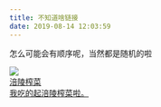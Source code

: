 ```yaml
---
title: 不知道啥链接
date: 2019-08-14 12:03:59
---
```


怎么可能会有顺序呢，当然都是随机的啦

<div class="friends">

<a class="a-friend" target="_blank"  href="https://sssssystem.github.io">
<img class="blog-avatar" src="https://ae01.alicdn.com/kf/H7703af2e60384f3caf135f586114224cK.jpg" data-tag="bdshare">
<div class="text-container">
<div class="name">涪陵榨菜</div>
<div class="description" style="width:185px;overflow:hidden;text-overflow:ellipsis;white-space:nowrap;">我吃的起涪陵榨菜啦。</div>
</div>
</a>

</div>
